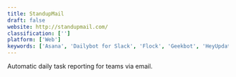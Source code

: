 ```yaml
---
title: StandupMail
draft: false 
website: http://standupmail.com/
classification: ['']
platform: ['Web']
keywords: ['Asana', 'Dailybot for Slack', 'Flock', 'Geekbot', 'HeyUpdate', 'Jell', 'Meetingbird', 'Motivii', 'Standup Alice', 'Standup Bot', 'StandupTime', 'Standuply', 'Status Hero', 'Sushi Status', 'Tatsu', 'TeamSnippets', 'Teamreporter', 'Trello', 'Velocity', 'Weekdone', 'WorkingOn', 'Worklife Slackbot', 'iDoneThis']
---
```

Automatic daily task reporting for teams via email.